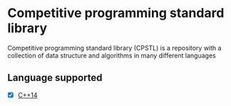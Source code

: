 # Competitive programming standard library
Competitive programming standard library (CPSTL) is a repository with a
 collection of data structure and algorithms in many different languages
 
## Language supported 
 
 - [X] [C++14](https://vincenzopalazzo.github.io/cpstl/cpp)